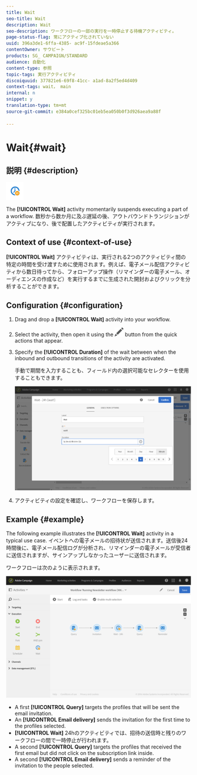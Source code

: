 ```yaml
---
title: Wait
seo-title: Wait
description: Wait
seo-description: ワークフローの一部の実行を一時停止する待機アクティビティ。
page-status-flag: 常にアクティブ化されていない
uuid: 396a3de1-6ffa-4385- ac9f-15fdeae5a366
contentOwner: サウビート
products: SG_ CAMPAIGN/STANDARD
audience: 自動化
content-type: 参照
topic-tags: 実行アクティビティ
discoiquuid: 377821e6-69f8-41cc- a1ad-8a2f5ed4d409
context-tags: wait， main
internal: n
snippet: y
translation-type: tm+mt
source-git-commit: e384a0cef325bc01eb5ea050b0f3d926aea9a88f

---
```



# Wait{#wait}

## 説明 {#description}

![](assets/wait.png)

The **[!UICONTROL Wait]** activity momentarily suspends executing a part of a workflow. 数秒から数か月に及ぶ遅延の後、アウトバウンドトランジションがアクティブになり、後で配置したアクティビティが実行されます。

## Context of use {#context-of-use}

**[!UICONTROL Wait]** アクティビティは、実行される2つのアクティビティ間の特定の時間を受け渡すために使用されます。例えば、電子メール配信アクティビティから数日待ってから、フォローアップ操作（リマインダーの電子メール、オーディエンスの作成など）を実行するまでに生成された開封およびクリックを分析することができます。

## Configuration {#configuration}

1. Drag and drop a **[!UICONTROL Wait]** activity into your workflow.
1. Select the activity, then open it using the ![](assets/edit_darkgrey-24px.png) button from the quick actions that appear.
1. Specify the **[!UICONTROL Duration]** of the wait between when the inbound and outbound transitions of the activity are activated.

   手動で期間を入力することも、フィールド内の選択可能なセレクターを使用することもできます。

   ![](assets/wait_duration.png)

1. アクティビティの設定を確認し、ワークフローを保存します。

## Example {#example}

The following example illustrates the **[!UICONTROL Wait]** activity in a typical use case. イベントへの電子メールの招待状が送信されます。送信後24時間後に、電子メール配信ログが分析され、リマインダーの電子メールが受信者に送信されますが、サインアップしなかったユーザーに送信されます。

ワークフローは次のように表示されます。

![](assets/wait_example_workflow.png)

* A first **[!UICONTROL Query]** targets the profiles that will be sent the email invitation.
* An **[!UICONTROL Email delivery]** sends the invitation for the first time to the profiles selected.
* **[!UICONTROL Wait]** 24hのアクティビティでは、招待の送信時と残りのワークフローの間で一時停止が行われます。
* A second **[!UICONTROL Query]** targets the profiles that received the first email but did not click on the subscription link inside.
* A second **[!UICONTROL Email delivery]** sends a reminder of the invitation to the people selected.

